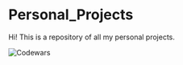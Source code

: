 # Personal_Projects
Hi! This is a repository of all my personal projects.

![Codewars](https://github.r2v.ch/codewars?user=JRamosRuballos&top_languages=true&theme=gradient_purple_dark_by_level)
